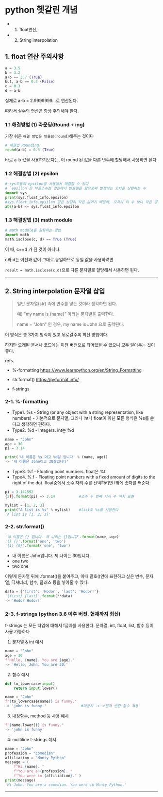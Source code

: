 # python 헷갈린 개념 
- 1. float연산, 
- 2. String interpolation

## 1. float 연산 주의사항

```python
a = 3.5
b = 3.2
a+b == 3.7 (True)
but, a-b == 0.3 (False)
c = 0.3
d = a-b
```

실제로 a-b = 2.9999999...로 연산된다.

따라서 실수의 연산은 항상 주의해야 한다.



### 1.1 해결방법 (1) 라운딩(Round + ing)

가장 쉬운 `해결 방법은 반올림(round)`해주는 것이다

```python
# 해결법 Rounding!
round(a-b) = 0.3 (True)
```

바로 a-b 값을 사용하기보다는, 이 round 된 값을 다른 변수에 할당해서 사용하면 된다.



### 1.2 해결방법 (2) epsilon

```python
# sys모듈의 epsilon을 사용해서 해결할 수 있다
# `epsilon`은 부동소수점 연산에서 반올림을 함으로써 발생하는 오차를 상환하는 수
import sys
print(sys.float_info.epsilon)
#sys.float_info.epsilon 값은 상당히 작은 값이기 때문에, 오차가 이 수 보다 작은 경우 둘을 같은 수라고 볼 수 있다.
abs(a-b) <= sys.float_info.epsilon
```



### 1.3 해결방법 (3) math module

```python
# math module을 활용하는 방법
import math
math.isclose(c, d) == True (True)
```

이 때, c==d 가 된 것이 아니다. 

c와 d는 이전과 값이 그대로 동일하므로 동일 값을 사용하려면

`result = math.isclose(c,d)`으로 다른 문자열로 할당해서 사용하면 된다. 



---



## 2. String interpolation 문자열 삽입

> 일반 문자열(str) 속에 변수를 넣는 것이라 생각하면 된다.
>
> 예) "my name is {name}" 이라는 문자열을 출력한다.
>
> name = "John" 인 경우, my name is John 으로 출력된다.



이 방식은 총 3가지 방식이 있고 뒤로갈수록 최신 방법이다. 

하지만 오래된 문서나 코드에는 이전 버전으로 되어있을 수 있으니 모두 알아두는 것이 좋다.



refs. 

- %-formatting  https://www.learnpython.org/en/String_Formatting

- str.format()  https://pyformat.info/

- f-strings  



### 2-1. %-formatting

- Type1. %s - String (or any object with a string representation, like numbers) - 기본적으로 문자열, 그러나 int나 float이 아닌 모든 형식은 %s를 쓴다고 생각하면 편하다.
- Type2. %d - Integers. int는 %d

```python
name = "John"
age = 30
pi = 3.14

print('내 이름은 %s 이고 %d살 입니다' % (name, age))
-> '내 이름은 John이고 30살입니다'
```

- Type3. %f - Floating point numbers. float은 %f
- Type4. %.<number of digits>f - Floating point numbers with a fixed amount of digits to the right of the dot. float중에서 소수 자리 수를 선택하려면 f앞에 숫자를 써준다.

```python
pi = 3.141592
{2f}.format(pi) => 3.14           #소수 두 번째 자리 수 까지 표현 

mylist = [1, 2, 3]
print("A list is %s" % mylist)    #list도 %s를 사용한다
'A list is [1, 2, 3]'
```



### 2-2. str.format()

```python
'내 이름은 {} 입니다. 제 나이는 {}입니다'.format(name, age)
'{} {}'.format('one', 'two')
'{1} {0}'.format('one', 'two')
```

- 내 이름은 John입니다. 제 나이는 30입니다.
- one two
- two one

이렇게 문자열 뒤에 .format()을 붙여주고, 이때 괄호()안에 표현하고 싶은 변수, 문자열, 딕셔너리, 함수, 클래스 등을 넣어줄 수 있다.

```python
data = {'first': 'Hodor', 'last': 'Hodor!'}
'{first} {last}'.format(**data)
-> 'Hodor Hodor!'
```



### 2-3. f-strings (python 3.6 이후 버전. 현재까지 최신)

f-strings 는 모든 타입에 대해서 f글자를 사용한다. 문자열, int, float, list, 함수 등이 사용 가능하다

1. 문자열 & int 예시

```python
name = "John"
age = 30
f"Hello, {name}. You are {age}."
-> 'Hello, John. You are 30.'
```

2. 함수 예시

```python
def to_lowercase(input)
    return input.lower()

name = "John"
f"{to_lowercase(name)} is funny."
-> 'john is funny.'                #대문자 -> 소문자 변환 함수 적용
```

3. 내장함수, method 등 사용 예시

```python
f"{name.lower()} is funny."
-> 'john is funny'
```

4. multiline f-strings 예시

```python
name = "John"
profession = "comedian"
affiliation = "Monty Python"
message = (
    f"Hi {name}. "
    f"You are a {profession}. "
    f"You were in {affiliation}." )
print(message)
'Hi John. You are a comedian. You were in Monty Python.'
```





---